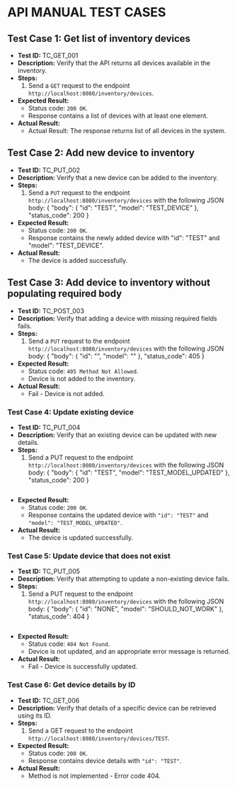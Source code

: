 # API MANUAL TEST CASES

## Test Case 1: Get list of inventory devices
- **Test ID:** TC_GET_001  
- **Description:** Verify that the API returns all devices available in the inventory.  
- **Steps:**  
  1. Send a `GET` request to the endpoint `http://localhost:8080/inventory/devices`.  
- **Expected Result:**  
  - Status code: `200 OK`.  
  - Response contains a list of devices with at least one element.  
- **Actual Result:** 
  - Actual Result: The response returns list of all devices in the system.


## Test Case 2: Add new device to inventory
- **Test ID:** TC_PUT_002  
- **Description:** Verify that a new device can be added to the inventory.  
- **Steps:**  
  1. Send a `PUT` request to the endpoint `http://localhost:8080/inventory/devices` with the following JSON body:
  {
      "body": {
          "id": "TEST",
          "model": "TEST_DEVICE"
      },
      "status_code": 200
  }
- **Expected Result:**  
  - Status code: `200 OK`.  
  - Response contains the newly added device with "id": "TEST" and "model": "TEST_DEVICE".
- **Actual Result:**
  - The device is added successfully.


## Test Case 3: Add device to inventory without populating required body
- **Test ID:** TC_POST_003
- **Description:** Verify that adding a device with missing required fields fails.
- **Steps:**
  1. Send a `PUT` request to the endpoint `http://localhost:8080/inventory/devices` with the following JSON body:
  {
      "body": {
          "id": "",
          "model": ""
      },
      "status_code": 405
  }
- **Expected Result:**
  - Status code: `405 Method Not Allowed`.
  - Device is not added to the inventory.
- **Actual Result:**
  - Fail - Device is not added.


### Test Case 4: Update existing device
- **Test ID:** TC_PUT_004
- **Description:** Verify that an existing device can be updated with new details.
- **Steps:**
  1. Send a PUT request to the endpoint `http://localhost:8080/inventory/devices` with the following JSON body:
    {
        "body": {
            "id": "TEST",
            "model": "TEST_MODEL_UPDATED"
        },
        "status_code": 200
    }
    ```
- **Expected Result:**
  - Status code: `200 OK`.
  - Response contains the updated device with `"id": "TEST"` and `"model": "TEST_MODEL_UPDATED"`.
- **Actual Result:**
  - The device is updated successfully.


### Test Case 5: Update device that does not exist
- **Test ID:** TC_PUT_005
- **Description:** Verify that attempting to update a non-existing device fails.
- **Steps:**
  1. Send a PUT request to the endpoint `http://localhost:8080/inventory/devices` with the following JSON body:
    {
        "body": {
            "id": "NONE",
            "model": "SHOULD_NOT_WORK"
        },
        "status_code": 404
    }
    ```
- **Expected Result:**
  - Status code: `404 Not Found`.
  - Device is not updated, and an appropriate error message is returned.
- **Actual Result:**
  - Fail - Device is successfully updated.


### Test Case 6: Get device details by ID
- **Test ID:** TC_GET_006
- **Description:** Verify that details of a specific device can be retrieved using its ID.
- **Steps:**
  1. Send a GET request to the endpoint `http://localhost:8080/inventory/devices/TEST`.
- **Expected Result:**
  - Status code: `200 OK`.
  - Response contains device details with `"id": "TEST"`.
- **Actual Result:**
  - Method is not implemented - Error code 404.




